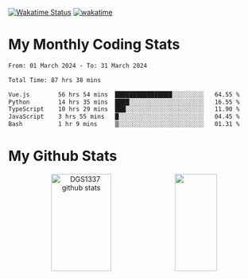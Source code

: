 [![Wakatime Status](https://github.com/noopurphalak/noopurphalak/workflows/wakatime-status-update/badge.svg)](https://github.com/noopurphalak/noopurphalak/actions/workflows/main.yml)
[![wakatime](https://wakatime.com/badge/user/80ace140-ef40-4fdd-b8ed-f3be3d2e1aea.svg)](https://wakatime.com/@80ace140-ef40-4fdd-b8ed-f3be3d2e1aea)

# My Monthly Coding Stats

<!--START_SECTION:waka-->

```txt
From: 01 March 2024 - To: 31 March 2024

Total Time: 87 hrs 38 mins

Vue.js        56 hrs 54 mins  ████████████████░░░░░░░░░   64.55 %
Python        14 hrs 35 mins  ████░░░░░░░░░░░░░░░░░░░░░   16.55 %
TypeScript    10 hrs 29 mins  ███░░░░░░░░░░░░░░░░░░░░░░   11.90 %
JavaScript    3 hrs 55 mins   █░░░░░░░░░░░░░░░░░░░░░░░░   04.45 %
Bash          1 hr 9 mins     ▒░░░░░░░░░░░░░░░░░░░░░░░░   01.31 %
```

<!--END_SECTION:waka-->

# My Github Stats
<div style="text-align: center;">
  <img width="49%" height="195px" src="https://github-readme-stats-sigma-five.vercel.app/api?username=noopurphalak&show_icons=true&count_private=true&hide_border=true&title_color=ecf2f8&icon_color=0d1117&text_color=FFFFFF&bg_color=0d1117" alt="DGS1337 github stats" />
  <img width="41%" height="195px" src="https://github-readme-stats-sigma-five.vercel.app/api/top-langs/?username=noopurphalak&layout=compact&hide_border=true&title_color=ecf2f8&text_color=FFFFFF&bg_color=0d1117" />
</div>
